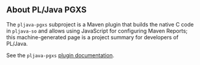 ## About PL/Java PGXS

The `pljava-pgxs` subproject is a Maven plugin that builds the
native C code in `pljava-so` and allows using JavaScript for
configuring Maven Reports; this machine-generated page is a
project summary for developers of PL/Java.

See the `pljava-pgxs` [plugin documentation](plugin-info.html).
